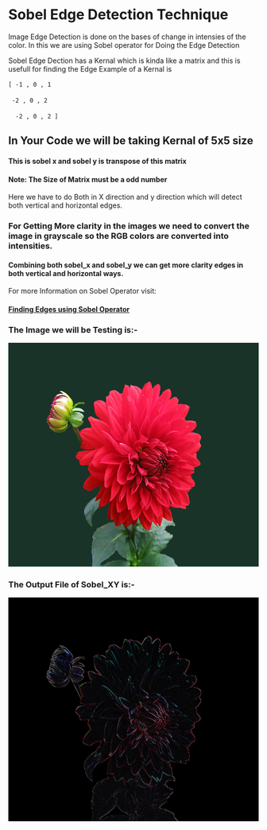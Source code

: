 # Sobel Edge Detection Technique

Image Edge Detection is done on the bases of change in intensies of the color. In this we are using Sobel operator for Doing the Edge Detection

Sobel Edge Dection has a Kernal which is kinda like a matrix and this is usefull for finding the Edge
Example of a Kernal is 

	[ -1 , 0 , 1
	
	 -2 , 0 , 2
	 
	  -2 , 0 , 2 ]
## In Your Code we will be taking Kernal of 5x5 size
#### This is sobel x and sobel y is transpose of this matrix
  
#### Note: The Size of Matrix must be a odd number

Here we have to do Both in X direction and y direction which will detect both vertical and horizontal edges.

### For Getting More clarity in the images we need to convert the image in grayscale so the RGB colors are converted into intensities.

#### Combining both sobel_x and sobel_y we can get more clarity edges in both vertical and horizontal ways.

For more Information on Sobel Operator visit:

#### [Finding Edges using Sobel Operator](https://www.youtube.com/watch?v=uihBwtPIBxM)
### The Image we will be Testing is:-

<img src="./images/test.jpg" width="600" height="450">

### The Output File of Sobel_XY is:-

<img src="./images/sobelxy.jpg" width="600" height="450">
